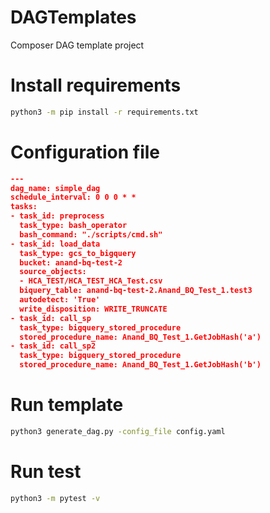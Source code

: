 # DAGTemplates
Composer DAG template project

# Install requirements
```sh
python3 -m pip install -r requirements.txt
```

# Configuration file

```json
---
dag_name: simple_dag
schedule_interval: 0 0 0 * *
tasks:
- task_id: preprocess
  task_type: bash_operator
  bash_command: "./scripts/cmd.sh"
- task_id: load_data
  task_type: gcs_to_bigquery
  bucket: anand-bq-test-2
  source_objects:
  - HCA_TEST/HCA_TEST_HCA_Test.csv
  biquery_table: anand-bq-test-2.Anand_BQ_Test_1.test3
  autodetect: 'True'
  write_disposition: WRITE_TRUNCATE
- task_id: call_sp
  task_type: bigquery_stored_procedure
  stored_procedure_name: Anand_BQ_Test_1.GetJobHash('a')
- task_id: call_sp2
  task_type: bigquery_stored_procedure
  stored_procedure_name: Anand_BQ_Test_1.GetJobHash('b')


```

# Run template

```sh
python3 generate_dag.py -config_file config.yaml
```

# Run test

```sh
python3 -m pytest -v
```